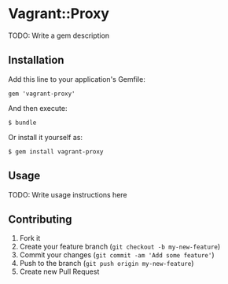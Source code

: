 # Vagrant::Proxy

TODO: Write a gem description

## Installation

Add this line to your application's Gemfile:

    gem 'vagrant-proxy'

And then execute:

    $ bundle

Or install it yourself as:

    $ gem install vagrant-proxy

## Usage

TODO: Write usage instructions here

## Contributing

1. Fork it
2. Create your feature branch (`git checkout -b my-new-feature`)
3. Commit your changes (`git commit -am 'Add some feature'`)
4. Push to the branch (`git push origin my-new-feature`)
5. Create new Pull Request
